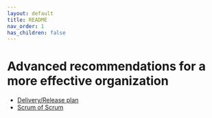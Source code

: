 ```yaml
---
layout: default
title: README
nav_order: 1
has_children: false
---
```


# Advanced recommendations for a more effective organization

- [Delivery/Release plan](./delivery-plan.md)
- [Scrum of Scrum](./scrum-of-scrums.md)

